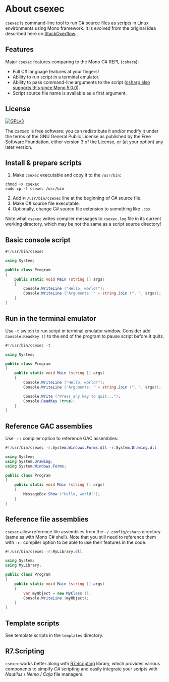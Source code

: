 # About csexec

`csexec` is command-line tool to run C# source files as scripts in Linux environments using Mono framework. 
It is evolved from the original idea described here on [StackOverflow](http://stackoverflow.com/questions/20392243/run-c-sharp-code-on-linux-terminal).

## Features

Major `csexec` features comparing to the Mono C# REPL (`csharp`):

* Full C# language features at your fingers!
* Ability to run script in a terminal emulator.
* Ability to pass command-line arguments to the script ([csharp also supports this since Mono 5.0.0](http://www.mono-project.com/docs/about-mono/releases/5.0.0/#csharp)).
* Script source file name is available as a first argument.

## License

[![GPLv3](https://www.gnu.org/graphics/gplv3-127x51.png)](https://www.gnu.org/licenses/gpl-3.0.html)

The *csexec* is free software: you can redistribute it and/or modify it under the terms of 
the GNU General Public License as published by the Free Software Foundation, either version 3 of the License, 
or (at your option) any later version.

## Install & prepare scripts

1. Make `csexec` executable and copy it to the `/usr/bin`:
```Shell
chmod +x csexec
sudo cp -f csexec /usr/bin
```
2. Add `#!/usr/bin/csexec` line at the beginning of C# source file.
3. Make C# source file executable.
4. Optionally, change C# source file extension to something like `.csx`.

Note what `csexec` writes compiler messages to `csexec.log` file in its current working directory, 
which may be not the same as a script source directory!

## Basic console script

```C#
#!/usr/bin/csexec

using System;

public class Program
{
    public static void Main (string [] args)
    {
        Console.WriteLine ("Hello, world!");
        Console.WriteLine ("Arguments: " + string.Join (", ", args));
    }
}
```

## Run in the terminal emulator

Use `-t` switch to run script in terminal emulator window.
Consider add `Console.ReadKey ()` to the end of the program
to pause script before it quits.

```C#
#!/usr/bin/csexec -t

using System;

public class Program
{
    public static void Main (string [] args)
    {
        Console.WriteLine ("Hello, world!");
        Console.WriteLine ("Arguments: " + string.Join (", ", args));

        Console.Write ("Press any key to quit...");
        Console.ReadKey (true);
    }
}
```

## Reference GAC assemblies

Use `-r:` compiler option to reference GAC assemblies:

```C#
#!/usr/bin/csexec -r:System.Windows.Forms.dll -r:System.Drawing.dll

using System;
using System.Drawing;
using System.Windows.Forms;

public class Program
{
    public static void Main (string [] args)
    {
        MessageBox.Show ("Hello, world!");
    }
}
```

## Reference file assemblies

`csexec` allow reference file assemblies from the `~/.config/csharp` directory (same as with Mono C# shell). 
Note that you still need to reference them with `-r:` compiler option to be able to use their features in the code.

```C#
#!/usr/bin/csexec -r:MyLibrary.dll

using System;
using MyLibrary;

public class Program
{
    public static void Main (string [] args)
    {
        var myObject = new MyClass ();
        Console.WriteLine (myObject);
    }
}
```

## Template scripts

See template scripts in the `templates` directory.

## R7.Scripting

`csexec` works better along with [R7.Scripting](https://github.com/roman-yagodin/R7.Scripting) library, 
which provides various components to simpify C# scripting and easily integrate your scripts with 
*Nautilus* / *Nemo* / *Caja* file managers.
